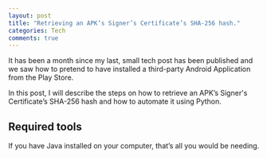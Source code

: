 ```yaml
---
layout: post
title: "Retrieving an APK’s Signer’s Certificate’s SHA-256 hash."
categories: Tech
comments: true
---
```

It has been a month since my last, small tech post has been published and we saw how to pretend to have installed a third-party Android Application from the Play Store.

In this post, I will describe the steps on how to retrieve an APK’s Signer's Certificate’s SHA-256 hash and how to automate it using Python.

## Required tools

If you have Java installed on your computer, that’s all you would be needing.